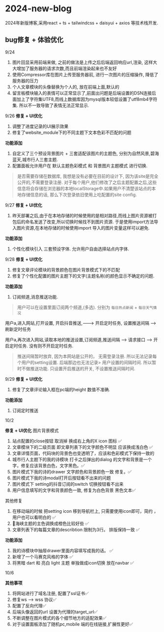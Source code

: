 # 2024-new-blog
2024年新版博客,采用react + ts + tailwindcss + daisyui + axios 等技术栈开发.  


## bug修复 + 体验优化
9/24  
1. 图片回显采用前端来做, 之前的做法是上传之后后端返回响应url,渲染, 这样大大增加了服务器的请求次数,而且前端渲染起来也不友好
2. 使用Compressor库在图片上传至服务器前, 进行一次图片的压缩操作, 降低了服务器的压力
3. 个人文章模块的头像替换为个人的, 放在前端上面,默认的
4. 留言板模块输入的表情可以正常显示了,前面出问题是后端设置的DSN连接后面加上了字符集UTF8,而线上数据库因为mysql版本较低设置了utf8mb4字符集. 所以不一致导致了表情无法正常显示.


9/26
**修复 + UI优化**
1. 调整了进度记录的UI展示效果
2. 修复了website_module下的不同主题下文本色彩不匹配的问题

**功能添加**
1. 自定义了三个预设背景图片 + 三套适配该图片的主题色, 分别为自然风景,碧海蓝天,城市行人三套主题.
2. 配置面板允许用户在 默认主题色彩模式 和 背景图片主题模式 进行切换.

> 是否需要存储在数据库, 我想是没有必要在目前的设计下, 因为该site是完全公开的,不需要登录注册.
> 对于每个用户,他们修改了之后主题配置之后,这些信息将会存储在浏览器的本地localStorage中.如果用户不清楚该站点的本地存储信息的话, 那么下次登录依旧使用上吃配置的site config.


9/27
**修复 + UI优化**
1. 昨天部署之后,由于在本地存储的时候使用的是相对路径,而线上图片资源被打包后的命名发送了改变,所以切换时候找不到图片资源. 于是使用import方法导入图片资源,在本地存储的时候使用import 导入的图片变量这样可以避免.


**功能添加**
1. 个性化模块引入 三套预设字体. 允许用户自由选择站点内字体.


9/28
**修复 + UI优化**
1. 修复文章评论模块的背景颜色在图片背景模式下的不匹配
2. 修复了个性化配置的图片主题下的文字(主题名称)的颜色显示不确定的问题.


**功能添加**
1. 订阅频道,消息推送功能.

> 用户可以在设置里面订阅两个频道,(多选). 分别为 `每日热点新闻` + `每日天气情况 `


用户a,进入网站,打开设置, 开启抖音推送,---> 开启定时任务, 设置推送间隔 --> 刷新定时任务

用户a,再次进入网站,读取本地的推送设置,订阅频道,推送间隔 --> 请求接口 --> 开启定时任务. 没有则不开启定时任务.



> 推送间隔暂时放弃, 因为本网站是公开的， 无需登录注册. 所以无法记录每个用户的setting设置. 后端那边也无法记录> 用户设置的间隔时间. 所以暂时不做推送功能.
> 只设置开启推送的开关, 不设置推送间隔时间.


9/29
**修复 + UI优化**
1. 修复了文章评论输入框在pc端的height 数值不准确. 


**功能添加**
1. 订阅定时推送


10/2

**修复 + UI优化**
图片背景模式
1. 站点配置的close按钮 取消掉 换成右上角的X icon 图标 ✅
2. 文章模块下的二级页面 即文章列表下的文字颜色不明显 应该换成浅白色 ✅
3. 文章详情页面，代码块的背景色也变透明了，应该和色彩模式下保持一致的
4. 城市行人主题下的我的诗模块 打卡之后弹出的dialog 的文字和背景是一个字，修复应该背景白色，文字黑色。✅
5. 图片模式下我的诗的drawer 文字颜色和背景颜色一致 修复。✅
6. 图片模式下我的诗modal打开后按钮看不出来的问题
7. 图片模式下 setting的抖音订阅的switch 切换按钮看不出来
8. 用户信息填写的文字和背景颜色一致, 修复为白色背景 黑色文本✅

其他修复
1. 在移动端的时候 把setting icon 移到导航栏上, 只需要使用icon即可，简约 ，用户也可以看明白的 ✅
3. 🌇海峡主题的主色调换成橙色比较好些 ✅
4. 文章列表下的每篇文章的describtion 限制为3行。 排版保持一致 ✅



**功能添加**
1. 我的诗模块中抽屉drawer里面内容填写成我的话。 ✅ 
2. 新增了一个马赛克风格的字体 ✅
3. 将黑暗 dart 和 亮白 light 主题 单独做成icon切换 放在navbar ✅ 

10/6

**其他事项**
1. 将网站进行了域名注册, 配置了ssl证书✅
2. 修复ws --> wss 协议✅
3. 配置了反向代理✅
4. 后端头像返回的url 设置为代理的target_url✅
5. 不断调整在图片模式的各个细节地方的适配效果✅
6. 对于设置面板添加了随机pc,mobile 端的在线链接,扩展性更好✅
